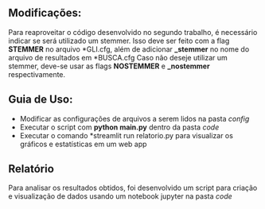 ## Modificações:
Para reaproveitar o código desenvolvido no segundo trabalho, é necessário indicar se será utilizado um stemmer.
Isso deve ser feito com a flag **STEMMER** no arquivo *GLI.cfg, além de adicionar **_stemmer** no nome do arquivo de resultados em *BUSCA.cfg
Caso não deseje utilizar um stemmer, deve-se usar as flags **NOSTEMMER** e **_nostemmer** respectivamente.

## Guia de Uso:

- Modificar as configurações de arquivos a serem lidos na pasta *config*
- Executar o script com **python main.py** dentro da pasta *code*
- Executar o  comando *streamlit run relatorio.py para visualizar os gráficos e estatísticas em um web app


## Relatório
Para analisar os resultados obtidos, foi desenvolvido um script para criação e visualização de dados usando um notebook jupyter na pasta *code*
